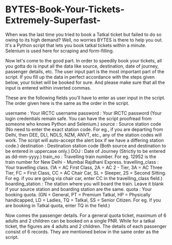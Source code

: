 # BYTES-Book-Your-Tickets-Extremely-Superfast-

When was the last time you tried to book a Tatkal ticket but failed to do so owing to its high demand? Well, no worries BYTES is there to help you out. It's a Python script that lets you book tatkal tickets within a minute. Selenium is used here for scraping and form-filling. 


Now let's come to the good part. In order to speedily book your tickets, all you gotta do is input all the data like source, destination, date of journey, passenger details, etc. The user input part is the most important part of the script. If you fill up the data in perfect accordance with the steps given below, your ticket will be booked for sure. And please make sure that all the input is entered within inverted commas. 


These are the following fields you'll have to enter as user input in the script. The order given here is the same as the order in the script.

username : Your IRCTC username
password : Your IRCTC password (Your login credentials remain safe. You can have the script proofread from someone who knows Python and Selenium.)
source : Source station code (No need to enter the exact station code. For eg., if you are departing from Delhi, then DEE, DLI, NDLS, NZM, ANVT, etc., any of the station codes will work. The script will auto-accept the alert box if we have a differing station code.)
destination : Destination station code (Both source and destination to be entered in uppercase only.)
DOJ : Date of Journey (Strictly to be entered as dd-mm-yyyy.)
train_no : Travelling train number. For eg. 12952 is the train number for New Delhi - Mumbai Rajdhani Express.
travelling_class : Your travelling class. (1A = AC First Class, 2A = AC 2 - Tier, 3A = AC Three Tier, FC = First Class, CC = AC Chair Car, SL = Sleeper, 2S = Second Sitting. For eg. if you are going via chair car, enter CC in the travelling_class field.)
boarding_station : The station where you will board the train. Leave it blank if your source station and boarding station are the same.
quota : Your booking quota. (GN = General, PT = Premium Tatkal, HP = Physically handicapped, LD = Ladies, TQ = Tatkal, SS = Senior Citizen. For eg. if you are booking in Tatkal quota, enter TQ in the field.) 

Now comes the passenger details. For a general quota ticket, maximum of 6 adults and 2 children can be booked on a single PNR. While for a tatkal ticket, the figures are 4 adults and 2 children. The details of each passenger consist of 6 records. They are mentioned below in the same order as the script.

